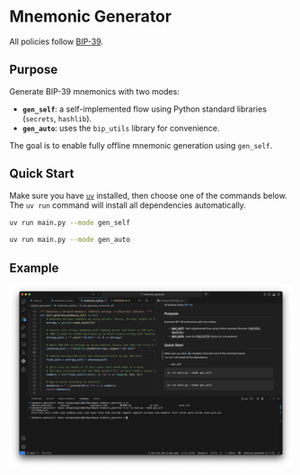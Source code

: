 # Mnemonic Generator

All policies follow [BIP-39](https://github.com/bitcoin/bips/blob/master/bip-0039.mediawiki).

## Purpose

Generate BIP-39 mnemonics with two modes:  
- **`gen_self`**: a self-implemented flow using Python standard libraries (`secrets`, `hashlib`).  
- **`gen_auto`**: uses the `bip_utils` library for convenience.  

The goal is to enable fully offline mnemonic generation using `gen_self`.

## Quick Start

Make sure you have [`uv`](https://docs.astral.sh/uv/getting-started/installation/) installed, then choose one of the commands below.  
The `uv run` command will install all dependencies automatically.

```bash
uv run main.py --mode gen_self
```
```bash
uv run main.py --mode gen_auto
```

## Example
![demo_generate](images/demo_generate.png)